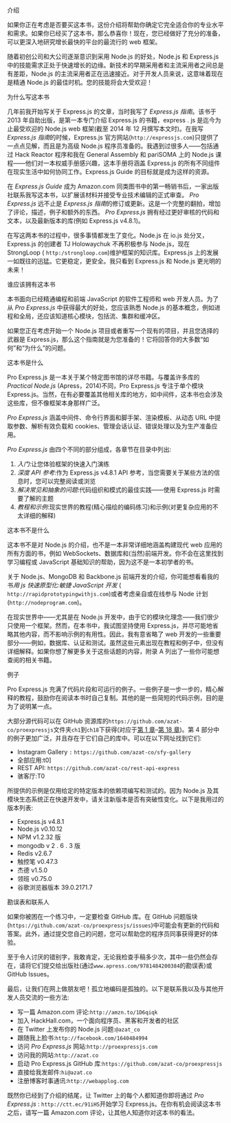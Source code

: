 介绍

如果你正在考虑是否要买这本书，这份介绍将帮助你确定它完全适合你的专业水平和需求。如果你已经买了这本书，那么恭喜你！现在，您已经做好了充分的准备，可以更深入地研究增长最快的平台的最流行的 web 框架。

随着初创公司和大公司逐渐意识到采用 Node.js 的好处，Node.js 和 Express.js 中的技能需求正处于快速增长的边缘。新技术的早期采用者和主流采用者之间总是有差距，Node.js 的主流采用者正在迅速接近。对于开发人员来说，这意味着现在是精通 Node.js 的最佳时机。您的技能将会大受欢迎！

为什么写这本书

几年前我开始写关于 Express.js 的文章，当时我写了 *Express.js 指南*。该书于 2013 年自助出版，是第一本专门介绍 Express.js 的书籍，express . js 是迄今为止最受欢迎的 Node.js web 框架(截至 2014 年 12 月撰写本文时)。在我写 *Express.js 指南*的时候，Express.js 官方网站(`http://expressjs.com`)只提供了一点点见解，而且是为高级 Node.js 程序员准备的。我遇到过很多人——包括通过 Hack Reactor 程序和我在 General Assembly 和 pariSOMA 上的 Node.js 课程——他们对一本权威手册感兴趣，这本手册将涵盖 Express.js 的所有不同组件在现实生活中如何协同工作。Express.js Guide 的目标就是成为这样的资源。

在 *Express.js Guide* 成为 Amazon.com 同类图书中的第一畅销书后，一家出版社联系我写这本书，以扩展该材料并接受专业技术编辑的正式审查。 *Pro Express.js* 远不止是 *Express.js 指南*的修订或更新。这是一个完整的翻拍，增加了评论，描述，例子和额外的东西。 *Pro Express.js* 拥有经过更好审核的代码和文本，以及最新版本的库(例如 Express.js v4.8.1)。

在写这两本书的过程中，很多事情都发生了变化。Node.js 在 io.js 处分叉，Express.js 的创建者 TJ Holowaychuk 不再积极参与 Node.js，现在 StrongLoop ( `http:/strongloop.com`)维护框架的知识库。Express.js 上的发展一如既往的迅猛。它更稳定，更安全。我只看到 Express.js 和 Node.js 更光明的未来！

谁应该拥有这本书

本书面向已经精通编程和前端 JavaScript 的软件工程师和 web 开发人员。为了从 *Pro Express.js* 中获得最大的好处，您应该熟悉 Node.js 的基本概念，例如进程和全局，还应该知道核心模块，包括流、集群和缓冲区。

如果您正在考虑开始一个 Node.js 项目或者重写一个现有的项目，并且您选择的武器是 Express.js，那么这个指南就是为您准备的！它将回答你的大多数“如何”和“为什么”的问题。

这本书是什么

Pro Express.js 是一本关于某个特定图书馆的详尽书籍。与覆盖许多库的 *Practical Node.js* (Apress，2014)不同，Pro Express.js 专注于单个模块 Express.js。当然，在有必要覆盖其他相关库的地方，如中间件，这本书也会涉及这些库，但不像框架本身那样广泛。

*Pro Express.js* 涵盖中间件、命令行界面和脚手架、渲染模板、从动态 URL 中提取参数、解析有效负载和 cookies、管理会话认证、错误处理以及为生产准备应用。

*Pro Express.js* 由四个不同的部分组成，各章节在目录中列出:

1.  *入门*:让您体验框架的快速入门演练
2.  *深度 API 参考*:作为 Express.js v4.8.1 API 参考，当您需要关于某些方法的信息时，您可以完整阅读或浏览
3.  *解决常见和抽象的问题*:代码组织和模式的最佳实践——使用 Express.js 时需要了解的主题
4.  *教程和示例*:现实世界的教程(精心描绘的编码练习)和示例(对更复杂应用的不太详细的解释)

这本书不是什么

这本书不是对 Node.js 的介绍，也不是一本非常详细地涵盖构建现代 web 应用的所有方面的书，例如 WebSockets、数据库和(当然)前端开发。你不会在这里找到学习编程或 JavaScript 基础知识的帮助，因为这不是一本初学者的书。

关于 Node.js、MongoDB 和 Backbone.js 前端开发的介绍，你可能想看看我的书*用 js 快速原型化:敏捷 JavaScript 开发* ( `http://rapidprototypingwithjs.com`)或者考虑亲自或在线参与 Node 计划(`http://nodeprogram.com`)。

在现实世界中——尤其是在 Node.js 开发中，由于它的模块化理念——我们很少只使用一个框架。然而，在本书中，我试图坚持使用 Express.js，并尽可能地省略其他内容，而不影响示例的有用性。因此，我有意省略了 web 开发的一些重要部分——例如，数据库、认证和测试。虽然这些元素出现在教程和例子中，但没有详细解释。如果你想了解更多关于这些话题的内容，附录 A 列出了一些你可能想查阅的相关书籍。

例子

Pro Express.js 充满了代码片段和可运行的例子。一些例子是一步一步的，精心解释的教程，鼓励你在阅读本书时自己复制。其他的是一些简短的代码示例，目的是为了说明某一点。

大部分源代码可以在 GitHub 资源库的`https://github.com/azat-co/proexpressjs`文件夹`ch1`到`ch18`下获得(对应于[第 1 章](01.html)–[第 18 章](18.html))。第 4 部分中的例子更加广泛，并且存在于它们自己的库中。可以在以下网址找到它们:

*   Instagram Gallery `:` `https://github.com/azat-co/sfy-gallery`
*   全部应用:t0]
*   REST API: `https://github.com/azat-co/rest-api-express`
*   骇客厅:T0

所提供的示例是仅用给定的特定版本的依赖项编写和测试的。因为 Node.js 及其模块生态系统正在快速开发中，请关注新版本是否有突破性变化。以下是我用过的版本列表:

*   Express.js v4.8.1
*   Node.js v0.10.12
*   NPM v1.2.32 版
*   mongodb v 2 . 6 . 3 版
*   Redis v2.6.7
*   触控笔 v0.47.3
*   杰德 v1.5.0
*   领班 v0.75.0
*   谷歌浏览器版本 39.0.2171.7

勘误表和联系人

如果你被困在一个练习中，一定要检查 GitHub 库。在 GitHub 问题版块(`https://github.com/azat-co/proexpressjs/issues`)中可能会有更新的代码和答案。此外，通过提交您自己的问题，您可以帮助您的程序员同事获得更好的体验。

至于令人讨厌的错别字，我敢肯定，无论我检查手稿多少次，其中一些仍然会存在，请将它们提交给出版社(通过`www.apress.com/9781484200384`的勘误表)或 GitHub Issues。

最后，让我们在网上做朋友吧！孤立地编码是孤独的。以下是联系我以及与其他开发人员交流的一些方法:

*   写一篇 Amazon.com 评论:`http://amzn.to/1D6qiqk`
*   加入 HackHall.com，一个面向程序员、黑客和开发者的社区
*   在 Twitter 上发布你的 Node.js 问题:`@azat_co`
*   跟随我上脸书:`http://facebook.com/1640484994`
*   访问 *Pro Express.js* 网站:`http://proexpressjs.com`
*   访问我的网站:`http://azat.co`
*   启动 Pro Express.js GitHub 库:`https://github.com/azat-co/proexpressjs`
*   直接给我发邮件:`hi@azat.co`
*   注册博客时事通讯:`http://webapplog.com`

既然你已经到了介绍的结尾，让 Twitter 上的每个人都知道你即将通过 *Pro Express.js* : `http://ctt.ec/91iHS`开始学习 Express.js。在你有机会阅读这本书之后，请写一篇 Amazon.com 评论，让其他人知道你对这本书的看法。